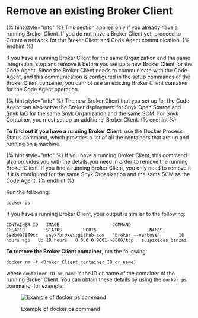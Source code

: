 # Remove an existing Broker Client

{% hint style="info" %}
This section applies only if you already have a running Broker Client. If you do not have a Broker Client yet, proceed to Create a network for the Broker Client and Code Agent communication.
{% endhint %}

If you have a running Broker Client for the same Organization and the same Integration, stop and remove it before you set up a new Broker Client for the Code Agent. Since the Broker Client needs to communicate with the Code Agent, and this communication is configured in the setup commands of the Broker Client container, you cannot use an existing Broker Client container for the Code Agent operation.

{% hint style="info" %}
The new Broker Client that you set up for the Code Agent can also serve the Broker deployment for Snyk Open Source and Snyk IaC for the same Snyk Organization and the same SCM. For Snyk Container, you must set up an additional Broker Client.
{% endhint %}

**To find out if you have a running Broker Client**, use the Docker Process Status command, which provides a list of all the containers that are up and running on a machine.

{% hint style="info" %}
If you have a running Broker Client, this command also provides you with the details you need in order to remove the running Broker Client. If you find a running Broker Client, you only need to remove it if it is configured for the same Snyk Organization and the same SCM as the Code Agent.
{% endhint %}

Run the following:

```
docker ps
```

If you have a running Broker Client, your output is similar to the following:

```
CONTAINER ID   IMAGE                    COMMAND                  CREATED        STATUS        PORTS                    NAMES
6eab097879cc   snyk/broker:github-com   "broker --verbose"       18 hours ago   Up 18 hours   0.0.0.0:8001->8000/tcp   suspicious_banzai
```

**To remove the Broker Client container**, run the following:

```
docker rm -f <Broker_Client_container_ID_or_name)
```

where `container_ID_or_name` is the ID or name of the container of the running Broker Client. You can obtain these details by using the `docker ps` command, for example:

<figure><img src="../../../../.gitbook/assets/Broker Client - removing.png" alt="Example of docker ps command"><figcaption><p>Example of docker ps command</p></figcaption></figure>
